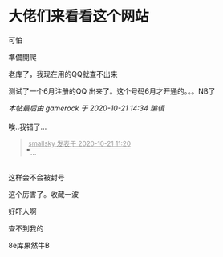 # 大佬们来看看这个网站


可怕

準備開爬<img src="static/image/smiley/default/lol.gif" smilieid="12" border="0" alt="" /><img id="aimg_eJhh0" onclick="zoom(this, this.src, 0, 0, 0)" class="zoom" src="https://i.w3tt.com/2020/08/06/aeX4B.png" onmouseover="img_onmouseoverfunc(this)" onload="thumbImg(this)" border="0" alt="" />

老库了，我现在用的QQ就查不出来

测试了一个6月注册的QQ 出来了。这个号码6月才开通的。。。NB了

<i class="pstatus"> 本帖最后由 gamerock 于 2020-10-21 14:34 编辑 </i><br />
<br />
唉..我错了...

<div class="quote"><blockquote><font size="2"><a href="https://www.hostloc.com/forum.php?mod=redirect&amp;goto=findpost&amp;pid=9330744&amp;ptid=756698" target="_blank"><font color="#999999">smallsky 发表于 2020-10-21 11:20</font></a></font><br />
֘֘֘֘֘֘֘֘֘֘֘֘֘֘֘֘֘֘֘֘֘֘֘֘֘֘֘֘֘֘֘֘֘֘֘֘֘֘֘֘֘֘֘֘֘֘֘֘֘ ...</blockquote></div><br />
这样会不会被封号

这个厉害了。收藏一波<img src="static/image/smiley/default/hug.gif" smilieid="13" border="0" alt="" /><img id="aimg_wenh2" onclick="zoom(this, this.src, 0, 0, 0)" class="zoom" src="https://cdn.jsdelivr.net/gh/hishis/forum-master/public/images/patch.gif" onmouseover="img_onmouseoverfunc(this)" onload="thumbImg(this)" border="0" alt="" />

好吓人啊

查不到我的

8e库果然牛B
